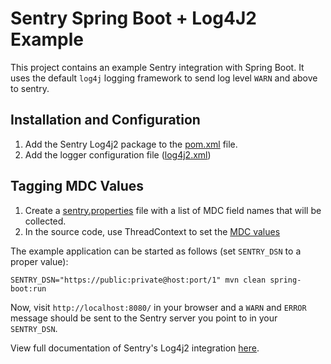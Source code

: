 # Sentry Spring Boot + Log4J2 Example

This project contains an example Sentry integration with Spring Boot. It uses
the default `log4j` logging framework to send log level `WARN` and above
to sentry.

## Installation and Configuration
1. Add the Sentry Log4j2 package to the [pom.xml](https://github.com/sentry-demos/spring-boot-log4j2/blob/master/pom.xml#L27-L31) file.
2. Add the logger configuration file ([log4j2.xml](https://github.com/sentry-demos/spring-boot-log4j2/blob/master/src/main/resources/log4j2.xml))

## Tagging MDC Values
1. Create a [sentry.properties](https://github.com/sentry-demos/spring-boot-log4j2/blob/master/sentry.properties#L5) file with a list of MDC field names that will be collected.
2. In the source code, use ThreadContext to set the [MDC values](https://github.com/sentry-demos/spring-boot-log4j2/blob/master/src/main/java/io/sentry/example/Application.java#L26-L27)


The example application can be started as follows (set `SENTRY_DSN` to a
proper value):

    SENTRY_DSN="https://public:private@host:port/1" mvn clean spring-boot:run
    
Now, visit `http://localhost:8080/` in your browser and a `WARN` and
`ERROR` message should be sent to the Sentry server you point to in your 
`SENTRY_DSN`.

View full documentation of Sentry's Log4j2 integration [here](https://docs.sentry.io/clients/java/modules/log4j2/). 
